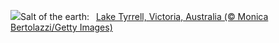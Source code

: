![](https://www.bing.com/th?id=OHR.LakeTyrrell_EN-US7326346900_UHD.jpg&w=1000)Salt of the earth:&nbsp;&ensp;[Lake Tyrrell, Victoria, Australia (© Monica Bertolazzi/Getty Images)](https://www.bing.com/th?id=OHR.LakeTyrrell_EN-US7326346900_UHD.jpg)
<br><br/>
